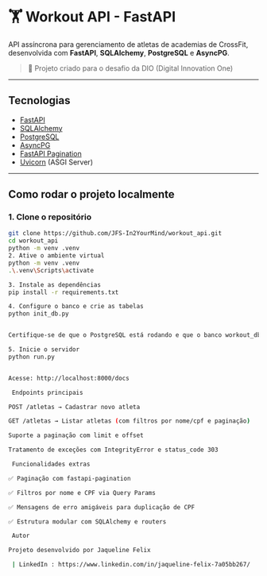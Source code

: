 # 🏋 Workout API - FastAPI

API assíncrona para gerenciamento de atletas de academias de CrossFit, desenvolvida com **FastAPI**, **SQLAlchemy**, **PostgreSQL** e **AsyncPG**.

> 🔗 Projeto criado para o desafio da DIO (Digital Innovation One)

---

##  Tecnologias

- [FastAPI](https://fastapi.tiangolo.com/)
- [SQLAlchemy](https://www.sqlalchemy.org/)
- [PostgreSQL](https://www.postgresql.org/)
- [AsyncPG](https://magicstack.github.io/asyncpg/)
- [FastAPI Pagination](https://fastapi-pagination.tkdodo.eu/)
- [Uvicorn](https://www.uvicorn.org/) (ASGI Server)

---

##  Como rodar o projeto localmente

### 1. Clone o repositório

```bash
git clone https://github.com/JFS-In2YourMind/workout_api.git
cd workout_api
python -m venv .venv
2. Ative o ambiente virtual
python -m venv .venv
.\.venv\Scripts\activate

3. Instale as dependências
pip install -r requirements.txt

4. Configure o banco e crie as tabelas
python init_db.py


Certifique-se de que o PostgreSQL está rodando e que o banco workout_db existe.

5. Inicie o servidor
python run.py


Acesse: http://localhost:8000/docs

 Endpoints principais

POST /atletas → Cadastrar novo atleta

GET /atletas → Listar atletas (com filtros por nome/cpf e paginação)

Suporte a paginação com limit e offset

Tratamento de exceções com IntegrityError e status_code 303

 Funcionalidades extras

✅ Paginação com fastapi-pagination

✅ Filtros por nome e CPF via Query Params

✅ Mensagens de erro amigáveis para duplicação de CPF

✅ Estrutura modular com SQLAlchemy e routers

 Autor

Projeto desenvolvido por Jaqueline Felix

 | LinkedIn : https://www.linkedin.com/in/jaqueline-felix-7a05bb267/
